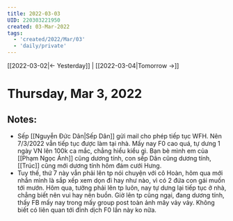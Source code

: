 ```yaml
---
title: 2022-03-03
UID: 220303221950
created: 03-Mar-2022
tags:
  - 'created/2022/Mar/03'
  - 'daily/private'
---
```

[[2022-03-02|<- Yesterday]] | [[2022-03-04|Tomorrow ->]]
# Thursday, Mar 3, 2022

## Notes:
- Sếp [[Nguyễn Đức Dân|Sếp Dân]] gửi mail cho phép tiếp tục WFH. Nên 7/3/2022 vẫn tiếp tục được làm tại nhà. Mấy nay F0 cao quá, tự dưng 1 ngày VN lên 100k ca mắc, chẳng hiểu kiểu gì. Bạn bè mình em của [[Phạm Ngọc Ánh]] cũng dương tính, con sếp Dân cũng dương tính, [[Trúc]] cũng mới dương tính hôm đám cưới Hưng.
- Tuy thế, thứ 7 này vẫn phải lên tp nói chuyện với cô Hoàn, hôm qua mới nhắn mình là sắp xếp xem dọn đi hay như nào, vì có 2 đứa con gái muốn tới mướn. Hôm qua, tưởng phải lên tp luôn, nay tự dưng lại tiếp tục ở nhà, chẳng biết nên vui hay nên buồn. Giờ lên tp cũng ngại, đang dương tính, thấy FB mấy nay trong mấy group post toàn ảnh mây vảy vảy. Không biết có liên quan tới đỉnh dịch F0 lần này ko nữa.


